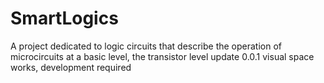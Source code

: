 # SmartLogics
A project dedicated to logic circuits that describe the operation of microcircuits at a basic level, the transistor level
update 0.0.1 visual space works, development required
